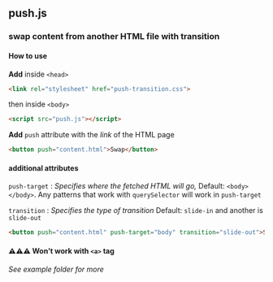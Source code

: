 ## push.js
### swap content from another HTML file with transition

#### How to use
**Add** inside `<head>`
```html
<link rel="stylesheet" href="push-transition.css">
```
then inside `<body>`
```html
<script src="push.js"></script>
```
**Add** `push` attribute with the *link* of the HTML page
```html
<button push="content.html">Swap</button>
```
#### additional attributes
`push-target` : *Specifies where the fetched HTML will go,* Default: `<body></body>`.
Any patterns that work with `querySelector` will work in `push-target`

`transition` : *Specifies the type of transition* Default: `slide-in` and another is `slide-out`
```html
<button push="content.html" push-target="body" transition="slide-out">Swap</button>
```
#### ⚠️⚠️⚠️ Won't work with `<a>` tag
###### See example folder for more

